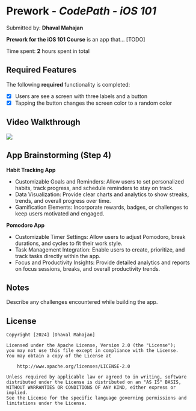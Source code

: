 # Prework - *CodePath - iOS 101*

Submitted by: **Dhaval Mahajan**

**Prework for the iOS 101 Course** is an app that... [TODO] 

Time spent: **2** hours spent in total

## Required Features

The following **required** functionality is completed:

- [x] Users are see a screen with three labels and a button
- [x] Tapping the button changes the screen color to a random color
 
## Video Walkthrough

![](https://imgur.com/gallery/codepath-Vqu48yw)

## App Brainstorming (Step 4)

**Habit Tracking App**
* Customizable Goals and Reminders: Allow users to set personalized habits, track progress, and schedule reminders to stay on track.
* Data Visualization: Provide clear charts and analytics to show streaks, trends, and overall progress over time.
* Gamification Elements: Incorporate rewards, badges, or challenges to keep users motivated and engaged.

**Pomodoro App**
* Customizable Timer Settings: Allow users to adjust Pomodoro, break durations, and cycles to fit their work style.
* Task Management Integration: Enable users to create, prioritize, and track tasks directly within the app.
* Focus and Productivity Insights: Provide detailed analytics and reports on focus sessions, breaks, and overall productivity trends.
  
## Notes

Describe any challenges encountered while building the app.

## License

    Copyright [2024] [Dhaval Mahajan]

    Licensed under the Apache License, Version 2.0 (the "License");
    you may not use this file except in compliance with the License.
    You may obtain a copy of the License at

        http://www.apache.org/licenses/LICENSE-2.0

    Unless required by applicable law or agreed to in writing, software
    distributed under the License is distributed on an "AS IS" BASIS,
    WITHOUT WARRANTIES OR CONDITIONS OF ANY KIND, either express or implied.
    See the License for the specific language governing permissions and
    limitations under the License.
